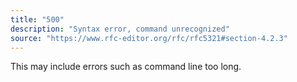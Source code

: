 ```yaml
---
title: "500"
description: "Syntax error, command unrecognized"
source: "https://www.rfc-editor.org/rfc/rfc5321#section-4.2.3"
---
```


This may include errors such as command line too long.
